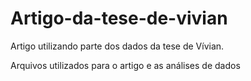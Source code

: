 # Artigo-da-tese-de-vivian
Artigo utilizando parte dos dados da tese de Vívian.

Arquivos utilizados para o artigo e as análises de dados
